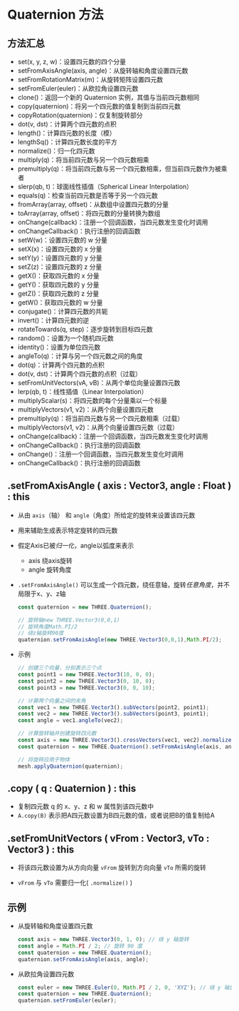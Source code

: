 # Quaternion 方法

## 方法汇总

+ set(x, y, z, w)：设置四元数的四个分量
+ setFromAxisAngle(axis, angle)：从旋转轴和角度设置四元数
+ setFromRotationMatrix(m)：从旋转矩阵设置四元数
+ setFromEuler(euler)：从欧拉角设置四元数
+ clone()：返回一个新的 Quaternion 实例，其值与当前四元数相同
+ copy(quaternion)：将另一个四元数的值复制到当前四元数
+ copyRotation(quaternion)：仅复制旋转部分
+ dot(v, dst)：计算两个四元数的点积
+ length()：计算四元数的长度（模）
+ lengthSq()：计算四元数长度的平方
+ normalize()：归一化四元数
+ multiply(q)：将当前四元数与另一个四元数相乘
+ premultiply(q)：将当前四元数与另一个四元数相乘，但当前四元数作为被乘者
+ slerp(qb, t)：球面线性插值（Spherical Linear Interpolation）
+ equals(q)：检查当前四元数是否等于另一个四元数
+ fromArray(array, offset)：从数组中设置四元数的分量
+ toArray(array, offset)：将四元数的分量转换为数组
+ onChange(callback)：注册一个回调函数，当四元数发生变化时调用
+ onChangeCallback()：执行注册的回调函数
+ setW(w)：设置四元数的 w 分量
+ setX(x)：设置四元数的 x 分量
+ setY(y)：设置四元数的 y 分量
+ setZ(z)：设置四元数的 z 分量
+ getX()：获取四元数的 x 分量
+ getY()：获取四元数的 y 分量
+ getZ()：获取四元数的 z 分量
+ getW()：获取四元数的 w 分量
+ conjugate()：计算四元数的共轭
+ invert()：计算四元数的逆
+ rotateTowards(q, step)：逐步旋转到目标四元数
+ random()：设置为一个随机四元数
+ identity()：设置为单位四元数
+ angleTo(q)：计算与另一个四元数之间的角度
+ dot(q)：计算两个四元数的点积
+ dot(v, dst)：计算两个四元数的点积（过载）
+ setFromUnitVectors(vA, vB)：从两个单位向量设置四元数
+ lerp(qb, t)：线性插值（Linear Interpolation）
+ multiplyScalar(s)：将四元数的每个分量乘以一个标量
+ multiplyVectors(v1, v2)：从两个向量设置四元数
+ premultiply(q)：将当前四元数与另一个四元数相乘（过载）
+ multiplyVectors(v1, v2)：从两个向量设置四元数（过载）
+ onChange(callback)：注册一个回调函数，当四元数发生变化时调用
+ onChangeCallback()：执行注册的回调函数
+ onChange()：注册一个回调函数，当四元数发生变化时调用
+ onChangeCallback()：执行注册的回调函数

## .setFromAxisAngle ( axis : Vector3, angle : Float ) : this

+ 从由 `axis`（轴） 和 `angle`（角度）所给定的旋转来设置该四元数
+ 用来辅助生成表示特定旋转的四元数
+ 假定Axis已被*归一化*，angle以弧度来表示

  + axis 绕axis旋转
  + angle 旋转角度

+ `.setFromAxisAngle()` 可以生成一个四元数，绕任意轴，旋转*任意角度*，并不局限于x、y、z轴

  ```js
  const quaternion = new THREE.Quaternion();

  // 旋转轴new THREE.Vector3(0,0,1)
  // 旋转角度Math.PI/2
  // 绕z轴旋转90度
  quaternion.setFromAxisAngle(new THREE.Vector3(0,0,1),Math.PI/2);
  ```

+ 示例

  ```js
  // 创建三个向量，分别表示三个点
  const point1 = new THREE.Vector3(10, 0, 0);
  const point2 = new THREE.Vector3(0, 10, 0);
  const point3 = new THREE.Vector3(0, 0, 10);

  // 计算两个向量之间的夹角
  const vec1 = new THREE.Vector3().subVectors(point2, point1);
  const vec2 = new THREE.Vector3().subVectors(point3, point1);
  const angle = vec1.angleTo(vec2);

  // 计算旋转轴并创建旋转四元数
  const axis = new THREE.Vector3().crossVectors(vec1, vec2).normalize();
  const quaternion = new THREE.Quaternion().setFromAxisAngle(axis, angle);

  // 将旋转应用于物体
  mesh.applyQuaternion(quaternion);
  ```

## .copy ( q : Quaternion ) : this

+ 复制四元数 q 的 x、y、z 和 w 属性到该四元数中
+ `A.copy(B)` 表示把A四元数设置为B四元数的值，或者说把B的值复制给A

## .setFromUnitVectors ( vFrom : Vector3, vTo : Vector3 ) : this

+ 将该四元数设置为从方向向量 `vFrom` 旋转到方向向量 `vTo` 所需的旋转

+ `vFrom` 与 `vTo` 需要归一化( `.normalize()` )

## 示例

+ 从旋转轴和角度设置四元数

  ```js
  const axis = new THREE.Vector3(0, 1, 0); // 绕 y 轴旋转
  const angle = Math.PI / 2; // 旋转 90 度
  const quaternion = new THREE.Quaternion();
  quaternion.setFromAxisAngle(axis, angle);
  ```

+ 从欧拉角设置四元数

  ```js
  const euler = new THREE.Euler(0, Math.PI / 2, 0, 'XYZ'); // 绕 y 轴旋转 90 度
  const quaternion = new THREE.Quaternion();
  quaternion.setFromEuler(euler);
  ```
